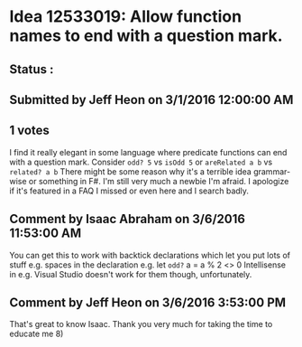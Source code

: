 # Idea 12533019: Allow function names to end with a question mark. #

## Status : 

## Submitted by Jeff Heon on 3/1/2016 12:00:00 AM

## 1 votes

I find it really elegant in some language where predicate functions can end with a question mark.
Consider `odd? 5` vs `isOdd 5` or `areRelated a b` vs `related? a b`
There might be some reason why it's a terrible idea grammar-wise or something in F#. I'm still very much a newbie I'm afraid. I apologize if it's featured in a FAQ I missed or even here and I search badly.


## Comment by Isaac Abraham on 3/6/2016 11:53:00 AM

You can get this to work with backtick declarations which let you put lots of stuff e.g. spaces in the declaration e.g.
let ``odd?`` a = a % 2 <> 0
Intellisense in e.g. Visual Studio doesn't work for them though, unfortunately.

## Comment by Jeff Heon on 3/6/2016 3:53:00 PM

That's great to know Isaac. Thank you very much for taking the time to educate me 8)
